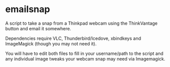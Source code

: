 emailsnap
=========

A script to take a snap from a Thinkpad webcam using the ThinkVantage button and email it somewhere.

Dependencies require VLC, Thunderbird/Icedove, xbindkeys and ImageMagick (though you may not need it).

You will have to edit both files to fill in your username/path to the script and any individual image tweaks your webcam snap may need via Imagemagick.
